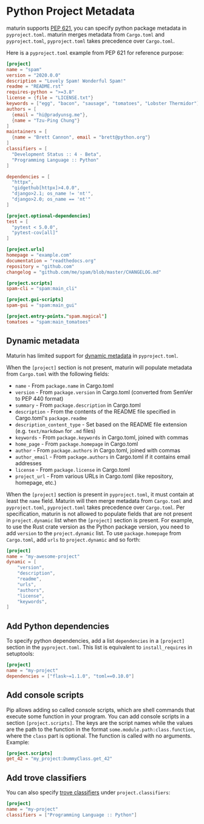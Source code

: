 # Python Project Metadata

maturin supports [PEP 621](https://www.python.org/dev/peps/pep-0621/),
you can specify python package metadata in `pyproject.toml`.
maturin merges metadata from `Cargo.toml` and `pyproject.toml`, `pyproject.toml` takes precedence over `Cargo.toml`.

Here is a `pyproject.toml` example from PEP 621 for reference purpose:

```toml
[project]
name = "spam"
version = "2020.0.0"
description = "Lovely Spam! Wonderful Spam!"
readme = "README.rst"
requires-python = ">=3.8"
license = {file = "LICENSE.txt"}
keywords = ["egg", "bacon", "sausage", "tomatoes", "Lobster Thermidor"]
authors = [
  {email = "hi@pradyunsg.me"},
  {name = "Tzu-Ping Chung"}
]
maintainers = [
  {name = "Brett Cannon", email = "brett@python.org"}
]
classifiers = [
  "Development Status :: 4 - Beta",
  "Programming Language :: Python"
]

dependencies = [
  "httpx",
  "gidgethub[httpx]>4.0.0",
  "django>2.1; os_name != 'nt'",
  "django>2.0; os_name == 'nt'"
]

[project.optional-dependencies]
test = [
  "pytest < 5.0.0",
  "pytest-cov[all]"
]

[project.urls]
homepage = "example.com"
documentation = "readthedocs.org"
repository = "github.com"
changelog = "github.com/me/spam/blob/master/CHANGELOG.md"

[project.scripts]
spam-cli = "spam:main_cli"

[project.gui-scripts]
spam-gui = "spam:main_gui"

[project.entry-points."spam.magical"]
tomatoes = "spam:main_tomatoes"
```

## Dynamic metadata

Maturin has limited support for [dynamic metadata](https://packaging.python.org/en/latest/specifications/pyproject-toml/#dynamic) in `pyproject.toml`.

When the `[project]` section is not present, maturin will populate metadata from `Cargo.toml` with the following fields:

* `name` - From `package.name` in Cargo.toml
* `version` - From `package.version` in Cargo.toml (converted from SemVer to PEP 440 format)
* `summary` - From `package.description` in Cargo.toml
* `description` - From the contents of the README file specified in Cargo.toml's `package.readme`
* `description_content_type` - Set based on the README file extension (e.g. `text/markdown` for `.md` files)
* `keywords` - From `package.keywords` in Cargo.toml, joined with commas
* `home_page` - From `package.homepage` in Cargo.toml
* `author` - From `package.authors` in Cargo.toml, joined with commas
* `author_email` - From `package.authors` in Cargo.toml if it contains email addresses
* `license` - From `package.license` in Cargo.toml
* `project_url` - From various URLs in Cargo.toml (like repository, homepage, etc.)

When the `[project]` section is present in `pyproject.toml`, it must contain at least the `name` field.
Maturin will then merge metadata from `Cargo.toml` and `pyproject.toml`, `pyproject.toml` takes precedence over `Cargo.toml`.
Per specification, maturin is not allowed to populate fields that are not present in `project.dynamic` list when the `[project]` section is present.
For example, to use the Rust crate version as the Python package version, you need to add `version` to the `project.dynamic` list.
To use `package.homepage` from `Cargo.toml`, add `urls` to `project.dynamic` and so forth:

```toml
[project]
name = "my-awesome-project"
dynamic = [
    "version",
    "description",
    "readme",
    "urls",
    "authors",
    "license",
    "keywords",
]
```

## Add Python dependencies

To specify python dependencies, add a list `dependencies` in a `[project]` section in the `pyproject.toml`. This list is equivalent to `install_requires` in setuptools:

```toml
[project]
name = "my-project"
dependencies = ["flask~=1.1.0", "toml==0.10.0"]
```

## Add console scripts

Pip allows adding so called console scripts, which are shell commands that execute some function in your program. You can add console scripts in a section `[project.scripts]`.
The keys are the script names while the values are the path to the function in the format `some.module.path:class.function`, where the `class` part is optional. The function is called with no arguments. Example:

```toml
[project.scripts]
get_42 = "my_project:DummyClass.get_42"
```

## Add trove classifiers

You can also specify [trove classifiers](https://pypi.org/classifiers/) under `project.classifiers`:

```toml
[project]
name = "my-project"
classifiers = ["Programming Language :: Python"]
```
